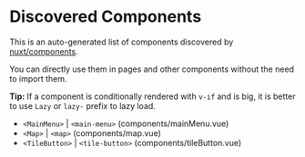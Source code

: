 # Discovered Components

This is an auto-generated list of components discovered by [nuxt/components](https://github.com/nuxt/components).

You can directly use them in pages and other components without the need to import them.

**Tip:** If a component is conditionally rendered with `v-if` and is big, it is better to use `Lazy` or `lazy-` prefix to lazy load.

- `<MainMenu>` | `<main-menu>` (components/mainMenu.vue)
- `<Map>` | `<map>` (components/map.vue)
- `<TileButton>` | `<tile-button>` (components/tileButton.vue)
